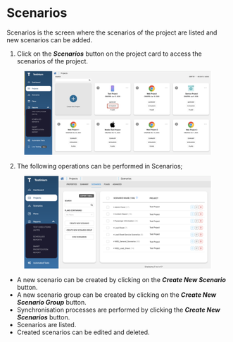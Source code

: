 # Scenarios

Scenarios is the screen where the scenarios of the project are listed and new scenarios can be added.

1. Click on the _**Scenarios**_ button on the project card to access the scenarios of the project.

<figure><img src="../../.gitbook/assets/Project Scenarios.png" alt=""><figcaption></figcaption></figure>

2. The following operations can be performed in Scenarios;

<figure><img src="../../.gitbook/assets/Screenshot 2025-02-10 at 09.53.07.png" alt=""><figcaption></figcaption></figure>

* A new scenario can be created by clicking on the _**Create New Scenario**_ button.
* A new scenario group can be created by clicking on the _**Create New Scenario Group**_ button.
* Synchronisation processes are performed by clicking the _**Create New Scenarios**_ button.
* Scenarios are listed.
* Created scenarios can be edited and deleted.
